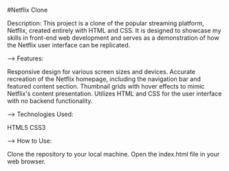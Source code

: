 #Netflix Clone

Description:
This project is a clone of the popular streaming platform, Netflix, created entirely with HTML and CSS. It is designed to showcase my skills in front-end web development and serves as a demonstration of how the Netflix user interface can be replicated.

--> Features:

Responsive design for various screen sizes and devices.
Accurate recreation of the Netflix homepage, including the navigation bar and featured content section.
Thumbnail grids with hover effects to mimic Netflix's content presentation.
Utilizes HTML and CSS for the user interface with no backend functionality.


--> Technologies Used:

HTML5
CSS3

--> How to Use:

Clone the repository to your local machine.
Open the index.html file in your web browser.
